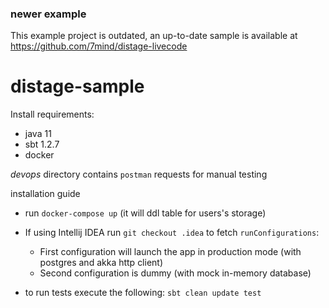 ### newer example

This example project is outdated, an up-to-date sample is available at https://github.com/7mind/distage-livecode

# distage-sample

Install requirements:
- java 11
- sbt 1.2.7
- docker

*devops* directory contains `postman` requests for manual testing 

installation guide
- run `docker-compose up` (it will ddl table for users's storage)
- If using Intellij IDEA run `git checkout .idea` to fetch `runConfigurations`:
  - First configuration will launch the app in production mode (with postgres and akka http client)
  - Second configuration is dummy (with mock in-memory database)

- to run tests execute the following:
  `sbt clean update test`
